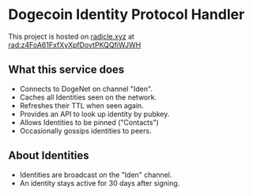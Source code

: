 # Dogecoin Identity Protocol Handler

This project is hosted on [radicle.xyz](https://radicle.xyz) at [rad:z4FoA61FxfXyXpfDovtPKQQfiWJWH](https://app.radicle.xyz/nodes/ash.radicle.garden/z4FoA61FxfXyXpfDovtPKQQfiWJWH)

## What this service does

* Connects to DogeNet on channel "Iden".
* Caches all Identities seen on the network.
* Refreshes their TTL when seen again.
* Provides an API to look up identity by pubkey.
* Allows Identities to be pinned ("Contacts")
* Occasionally gossips identities to peers.

## About Identities

* Identities are broadcast on the "Iden" channel.
* An identity stays active for 30 days after signing.
